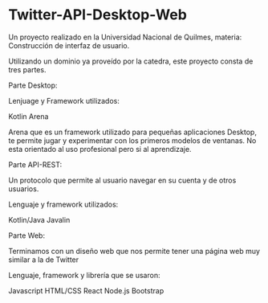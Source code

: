 # Twitter-API-Desktop-Web

Un proyecto realizado en la Universidad Nacional de Quilmes, materia: Construcción de interfaz de usuario.

Utilizando un dominio ya proveído por la catedra, este proyecto consta de tres partes.




Parte Desktop:

Lenjuage y Framework utilizados:

Kotlin
Arena

Arena que es un framework utilizado para pequeñas aplicaciones Desktop, te permite jugar y experimentar con los primeros modelos de ventanas. No esta orientado al uso profesional pero si al aprendizaje. 




Parte API-REST:

Un protocolo que permite al usuario navegar en su cuenta y de otros usuarios.

Lenguaje y framework utilizados:

Kotlin/Java
Javalin




Parte Web:

Terminamos con un diseño web que nos permite tener una página web muy similar a la de Twitter

Lenguaje, framework y librería que se usaron:

Javascript
HTML/CSS
React
Node.js
Bootstrap
